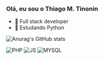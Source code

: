 ### Olá, eu sou o Thiago M. Tinonin

- 🔭 Full stack developer
- 🌱 Estudando Python

![Anurag's GitHub stats](https://github-readme-stats.vercel.app/api?username=ttinonin&theme=algolia&show_icons=true&rank_icon=github)

![PHP](https://img.shields.io/badge/PHP-777BB4?logo=php&logoColor=white)
![JS](https://shields.io/badge/JavaScript-F7DF1E?logo=JavaScript&logoColor=000&style=flat-square)
![MYSQL](https://img.shields.io/badge/MySQL-4479A1?style=for-the-badge&logo=mysql&logoColor=white)
